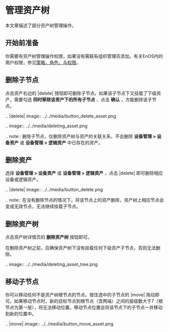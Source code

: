 # 管理资产树

本文章描述了部分资产树管理操作。

## 开始前准备

你需要有资产树管理操作权限，如果没有需联系组织管理员添加。有关EnOS内的用户权限，参见[策略，角色，与权限](/docs/iam/zh_CN/2.0.9/access_policy)。

## 删除子节点

点击资产右边的 |delete| 按钮即可删除子节点。如果该子节点下又挂载了下级资产，需要勾选 **同时移除该资产下的所有子节点** 、点击 **确认** ，方能删除该子节点。

.. |delete| image:: ../../media/button_delete_asset.png

.. image:: ../../media/deleting_asset.png


.. note:: 删除子节点，仅删除资产树与资产的关联关系，不会删除 **设备管理 > 设备资产** 或 **设备管理 > 逻辑资产** 中已存在的资产。


## 删除资产

选择 **设备管理 > 设备资产** 或 **设备管理 > 逻辑资产** ，点击 |delete| 即可删除相应设备或逻辑资产。

.. |delete| image:: ../../media/button_delete.png


.. note:: 在没有删除节点的情况下，将该节点上的资产删除，资产树上相应节点会变成无效节点，无法继续挂载子节点。


## 删除资产树

点击资产树详情页的 **删除资产树** 按钮即可。

在删除资产树之前，应确保资产树下没有挂载任何下级资产子节点，否则无法删除。

.. image:: ../../media/deleting_asset_tree.png

## 移动子节点

你可以移动任何不是资产树根节点的节点。按住选中的子节点的 |move| 拖动即可。如果移动节点时，新的目标节点到根节点（含两端）之间的层级数大于7（根节点为第一层），将无法移动位置。移动节点位置会将该节点下的子节点一并移动到新的位置中。

.. |move| image:: ../../media/button_move_asset.png

<!--end-->


